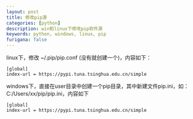 ```yaml
---
layout: post
title: 修改pip源
categories: [python]
description: win和linux下修改pip软件源
keywords: python, windows, linux, pip
furigana: false
---
```

linux下，修改 ~/.pip/pip.conf (没有就创建一个)，内容如下：

``` nohighlight
[global]
index-url = https://pypi.tuna.tsinghua.edu.cn/simple
 ```

 
windows下，直接在user目录中创建一个pip目录，其中新建文件pip.ini，如：C:/Users/xx/pip/pip.ini，内容如下

``` nohighlight
[global]
index-url = https://pypi.tuna.tsinghua.edu.cn/simple
```
